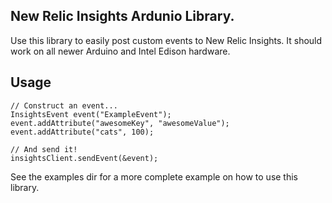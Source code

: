## New Relic Insights Ardunio Library.

Use this library to easily post custom events to New Relic Insights.  It should work on all newer Arduino and Intel Edison hardware.

## Usage

    // Construct an event...
    InsightsEvent event("ExampleEvent");
    event.addAttribute("awesomeKey", "awesomeValue");
    event.addAttribute("cats", 100);
    
    // And send it!
    insightsClient.sendEvent(&event);


See the examples dir for a more complete example on how to use this library.
